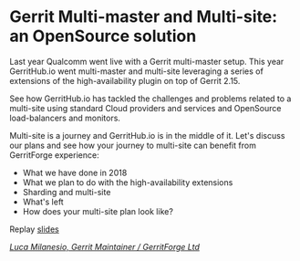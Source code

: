 # Gerrit Multi-master and Multi-site: an OpenSource solution

Last year Qualcomm went live with a Gerrit multi-master setup. This year
GerritHub.io went multi-master and multi-site leveraging a series of
extensions of the high-availability plugin on top of Gerrit 2.15.

See how GerritHub.io has tackled the challenges and problems related
to a multi-site using standard Cloud providers and services and
OpenSource load-balancers and monitors.

Multi-site is a journey and GerritHub.io is in the middle of it.
Let's discuss our plans and see how your journey to multi-site
can benefit from GerritForge experience:

- What we have done in 2018
- What we plan to do with the high-availability extensions
- Sharding and multi-site
- What's left
- How does your multi-site plan look like?

Replay [slides](https://www.slideshare.net/lucamilanesio/gerrit-multimaster-multisite-at-gerrithub)

*[Luca Milanesio, Gerrit Maintainer / GerritForge Ltd](../speakers.md#lmilanesio)*

